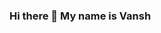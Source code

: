 ### Hi there 👋 My name is Vansh

<!--
**Vchanana0/Vchanana0** is a ✨ _special_ ✨ repository because its `README.md` (this file) appears on your GitHub profile.

Here are some ideas to get you started:

- 🔭 I’m currently working on ...
- 🌱 I’m currently learning Java
- 👯 I’m looking to collaborate on ...
- 🤔 I’m looking for help with ...
- 💬 Ask me about ...
- 📫 How to reach me: insta@thevanshchanana
- 😄 Pronouns: He/Him
- ⚡ Fun fact: ...
-->
